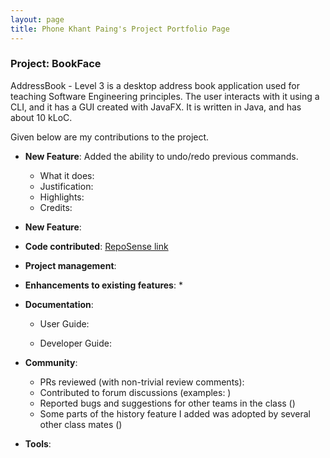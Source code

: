```yaml
---
layout: page
title: Phone Khant Paing's Project Portfolio Page
---
```


### Project: BookFace

AddressBook - Level 3 is a desktop address book application used for teaching Software Engineering principles. The user interacts with it using a CLI, and it has a GUI created with JavaFX. It is written in Java, and has about 10 kLoC.

Given below are my contributions to the project.

* **New Feature**: Added the ability to undo/redo previous commands.
    * What it does: 
    * Justification: 
    * Highlights: 
    * Credits: 

* **New Feature**: 

* **Code contributed**: [RepoSense link]()

* **Project management**:
  

* **Enhancements to existing features**:
    * 

* **Documentation**:
    * User Guide:
      
    * Developer Guide:
      

* **Community**:
    * PRs reviewed (with non-trivial review comments): 
    * Contributed to forum discussions (examples: )
    * Reported bugs and suggestions for other teams in the class ()
    * Some parts of the history feature I added was adopted by several other class mates ()

* **Tools**:
    


